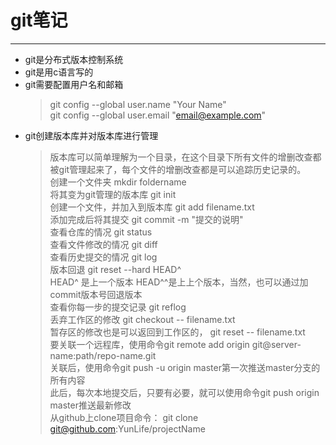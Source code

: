 #                   git笔记
---
+ git是分布式版本控制系统  
+ git是用c语言写的  
+ git需要配置用户名和邮箱  
  > git config --global user.name "Your Name"  
  > git config --global user.email "email@example.com"
+ git创建版本库并对版本库进行管理
  > 版本库可以简单理解为一个目录，在这个目录下所有文件的增删改查都被git管理起来了，每个文件的增删改查都是可以追踪历史记录的。  
  > 创建一个文件夹 mkdir foldername  
  > 将其变为git管理的版本库 git init  
  > 创建一个文件，并加入到版本库 git add filename.txt  
  > 添加完成后将其提交 git commit -m "提交的说明"  
  > 查看仓库的情况 git status  
  > 查看文件修改的情况 git diff  
  > 查看历史提交的情况 git log  
  > 版本回退 git reset --hard HEAD^  
  > HEAD^ 是上一个版本 HEAD^^是上上个版本，当然，也可以通过加commit版本号回退版本  
  > 查看你每一步的提交记录 git reflog  
  > 丢弃工作区的修改 git checkout -- filename.txt  
  > 暂存区的修改也是可以返回到工作区的， git reset -- filename.txt  
  > 要关联一个远程库，使用命令git remote add origin git@server-name:path/repo-name.git  
  > 关联后，使用命令git push -u origin master第一次推送master分支的所有内容  
  > 此后，每次本地提交后，只要有必要，就可以使用命令git push origin master推送最新修改  
  > 从github上clone项目命令： git clone git@github.com:YunLife/projectName

